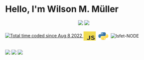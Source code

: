 # Hello, I'm Wilson M. Müller
<div align="center">
  
  <img height="180" src="https://github-readme-stats.vercel.app/api/top-langs/?username=IsfetShen&langs_count=10&layout=compact&title_color=00e7ff&text_color=00e7ff&bg_color=000"/>
  <img height="180" src="https://github-readme-streak-stats.herokuapp.com/?user=IsfetShen&theme=black-ice&mode=weekly&background=000000">
</div>
 
<div style="display: inline_block"><br>
  <a href="https://wakatime.com/@02e03940-943c-4671-9eeb-11e081ae8380"><img src="https://wakatime.com/badge/user/02e03940-943c-4671-9eeb-11e081ae8380.svg" alt="Total time coded since Aug 8 2022"/>
  </a>
    <img align="center" alt="Isfet-Js" height="30" width="40" src="https://raw.githubusercontent.com/devicons/devicon/master/icons/javascript/javascript-original.svg">
    <img align="center" alt="Isfet-Python" height="30" width="40" src="https://raw.githubusercontent.com/devicons/devicon/master/icons/python/python-original.svg">
    <img align="center" alt="Isfet-NODE" height="40" width="30"src="https://cdn.graphacademy.neo4j.com/assets/img/courses/badges/app-nodejs.svg">
</div>

##
    
<div>
  <a href="https://linktr.ee/wilso_muller"><img src="https://img.shields.io/badge/linktree-39E09B?style=for-the-badge&logo=linktree&logoColor=white"></a>
  <a href="https://discord.gg/8NPhGt7S"><img src="https://img.shields.io/badge/Discord-7289DA?style=for-the-badge&logo=discord&logoColor=white"></a>
  <a href="https://www.linkedin.com/in/wilson-m%C3%BCller-a0165a227/" target="_blank"><img src="https://img.shields.io/badge/-LinkedIn-%230077B5?style=for-the-badge&logo=linkedin&logoColor=white">
  </a> 
